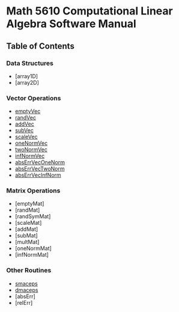 # Math 5610 Computational Linear Algebra Software Manual

## Table of Contents

### Data Structures

* [array1D]
* [array2D]

### Vector Operations

* [emptyVec](https://brandonfurman.github.io/math5610/SoftwareManual/VectorOperations/emptyVec)
* [randVec](https://brandonfurman.github.io/math5610/SoftwareManual/VectorOperations/randVec)
* [addVec](https://brandonfurman.github.io/math5610/SoftwareManual/VectorOperations/addVec)
* [subVec](https://brandonfurman.github.io/math5610/SoftwareManual/VectorOperations/subVec)
* [scaleVec](https://brandonfurman.github.io/math5610/SoftwareManual/VectorOperations/scaleVec)
* [oneNormVec](https://brandonfurman.github.io/math5610/SoftwareManual/VectorOperations/oneNormVec)
* [twoNormVec](https://brandonfurman.github.io/math5610/SoftwareManual/VectorOperations/twoNormVec)
* [infNormVec](https://brandonfurman.github.io/math5610/SoftwareManual/VectorOperations/infNormVec)
* [absErrVecOneNorm](https://brandonfurman.github.io/math5610/SoftwareManual/VectorOperations/absErrVecOneNorm)
* [absErrVecTwoNorm](https://brandonfurman.github.io/math5610/SoftwareManual/VectorOperations/absErrVecTwoNorm)
* [absErrVecInfNorm](https://brandonfurman.github.io/math5610/SoftwareManual/VectorOperations/absErrVecInfNorm)


### Matrix Operations

* [emptyMat]
* [randMat]
* [randSymMat]
* [scaleMat]
* [addMat]
* [subMat]
* [multMat]
* [oneNormMat]
* [infNormMat]

### Other Routines

* [smaceps](https://brandonfurman.github.io/math5610/homework/homework1/task1/smaceps)
* [dmaceps](https://brandonfurman.github.io/math5610/homework/homework1/task1/dmaceps)
* [absErr]
* [relErr]